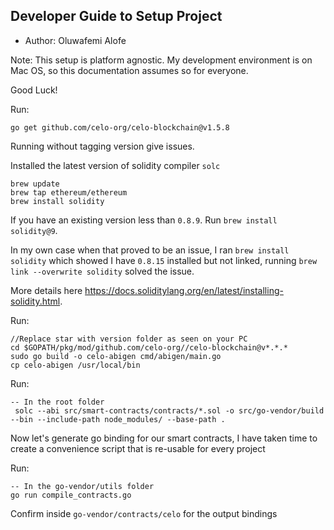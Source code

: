 ## Developer Guide to Setup Project

- Author: Oluwafemi Alofe

Note: This setup is platform agnostic.
My development environment is on Mac OS, so this documentation assumes so for everyone.

Good Luck!

Run:

```azure
go get github.com/celo-org/celo-blockchain@v1.5.8
```

Running without tagging version give issues.

Installed the latest version of solidity compiler `solc`

```azure
brew update
brew tap ethereum/ethereum
brew install solidity
```

If you have an existing version less than `0.8.9`. Run `brew install solidity@9`.

In my own case when that proved to be an issue,
I ran `brew install solidity` which showed I have `0.8.15` installed but not linked, running `brew link --overwrite solidity` solved the issue.

More details here https://docs.soliditylang.org/en/latest/installing-solidity.html.

Run:

```
//Replace star with version folder as seen on your PC
cd $GOPATH/pkg/mod/github.com/celo-org//celo-blockchain@v*.*.*
sudo go build -o celo-abigen cmd/abigen/main.go
cp celo-abigen /usr/local/bin
```

Run:

```azure
-- In the root folder
 solc --abi src/smart-contracts/contracts/*.sol -o src/go-vendor/build --bin --include-path node_modules/ --base-path .
```

Now let's generate go binding for our smart contracts, I have taken time to create a convenience script that is re-usable for every project

Run:

```azure
-- In the go-vendor/utils folder
go run compile_contracts.go
```
Confirm inside `go-vendor/contracts/celo` for the output bindings